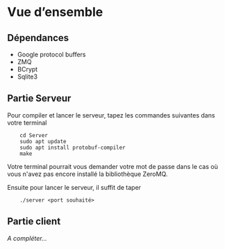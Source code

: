 # Vue d’ensemble

## Dépendances
* Google protocol buffers
* ZMQ
* BCrypt
* Sqlite3


## Partie Serveur
Pour compiler et lancer le serveur, tapez les commandes suivantes dans votre terminal
```
    cd Server
    sudo apt update
    sudo apt install protobuf-compiler
    make
```

Votre terminal pourrait vous demander votre mot de passe dans le cas où vous n'avez pas encore installé la bibliothèque ZeroMQ.

Ensuite pour lancer le serveur, il suffit de taper
```
    ./server <port souhaité>
```

## Partie client
*A compléter...*
